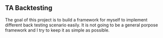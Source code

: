 ## TA Backtesting

The goal of this project is to build a framework for myself to implement different back testing scenario easily. It is not going to be a general porpose framework and I try to keep it as simple as possible.